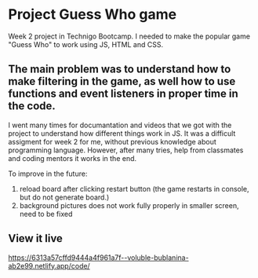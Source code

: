 # Project Guess Who game 

Week 2 project in Technigo Bootcamp. I needed to make the popular game "Guess Who" to work using JS, HTML and CSS. 

## The main problem was to understand how to make filtering in the game, as well how to use functions and event listeners in proper time in the code. 

I went many times for documantation and videos that we got with the project to understand how different things work in JS. It was a difficult assigment for week 2 for me, without previous knowledge about programming language. However, after many tries, help from classmates and coding mentors it works in the end. 

To improve in the future:
1. reload board after clicking restart button (the game restarts in console, but do not generate board.)
2. background pictures does not work fully properly in smaller screen, need to be fixed

## View it live

https://6313a57cffd9444a4f961a7f--voluble-bublanina-ab2e99.netlify.app/code/
